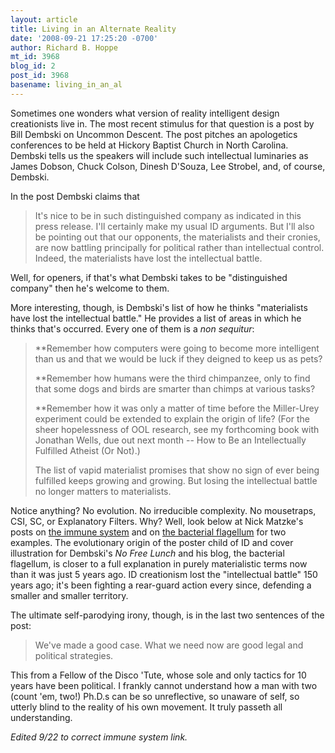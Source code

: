 ```yaml
---
layout: article
title: Living in an Alternate Reality
date: '2008-09-21 17:25:20 -0700'
author: Richard B. Hoppe
mt_id: 3968
blog_id: 2
post_id: 3968
basename: living_in_an_al
---
```

Sometimes one wonders what version of reality intelligent design creationists live in.  The most recent stimulus for that question is a post by Bill Dembski on Uncommon Descent.  The post pitches an apologetics conferences to be held at Hickory Baptist Church in North Carolina.  Dembski tells us the speakers will include such intellectual luminaries as James Dobson, Chuck Colson, Dinesh D'Souza, Lee Strobel, and, of course, Dembski.

In the post Dembski claims that 

> It's nice to be in such distinguished company as indicated in this press release. I'll certainly make my usual ID arguments. But I'll also be pointing out that our opponents, the materialists and their cronies, are now battling principally for political rather than intellectual control. Indeed, the materialists have lost the intellectual battle.

Well, for openers, if that's what Dembski takes to be "distinguished company" then he's welcome to them.  

More interesting, though, is Dembski's list of how he thinks "materialists have lost the intellectual battle."  He provides a list of areas in which he thinks that's occurred.  Every one of them is a _non sequitur_:

> \*\*Remember how computers were going to become more intelligent than us and that we would be luck if they deigned to keep us as pets?
> 
> \*\*Remember how humans were the third chimpanzee, only to find that some dogs and birds are smarter than chimps at various tasks?
> 
> \*\*Remember how it was only a matter of time before the Miller-Urey experiment could be extended to explain the origin of life? (For the sheer hopelessness of OOL research, see my forthcoming book with Jonathan Wells, due out next month -- How to Be an Intellectually Fulfilled Atheist (Or Not).)
> 
> The list of vapid materialist promises that show no sign of ever being fulfilled keeps growing and growing. But losing the intellectual battle no longer matters to materialists.

Notice anything?  No evolution.  No irreducible complexity.  No mousetraps, CSI, SC, or Explanatory Filters.  Why?  Well, look below at Nick Matzke's posts on [the immune system](http://pandasthumb.org/archives/2008/09/luskin-and-the-2.html) and on [the bacterial flagellum](http://pandasthumb.org/archives/2008/09/mark-pallen-on.html) for two examples.  The evolutionary origin of the poster child of ID and cover illustration for Dembski's _No Free Lunch_ and his blog, the bacterial flagellum, is closer to a full explanation in purely materialistic terms now than it was just 5 years ago.  ID creationism lost the "intellectual battle" 150 years ago; it's been fighting a rear-guard action every since, defending a smaller and smaller territory.  

The ultimate self-parodying irony, though, is in the last two sentences of the post:

> We've made a good case. What we need now are good legal and political strategies.

This from a Fellow of the Disco 'Tute, whose sole and only tactics for 10 years have been political.  I frankly cannot understand how a man with two (count 'em, two!) Ph.D.s can be so unreflective, so unaware of self, so utterly blind to the reality of his own movement.  It truly passeth all understanding.

_Edited 9/22 to correct immune system link._

